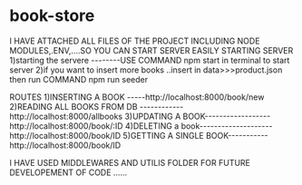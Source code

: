 # book-store
I HAVE ATTACHED ALL FILES OF THE PROJECT INCLUDING NODE MODULES,.ENV,....SO YOU CAN START SERVER EASILY
STARTING SERVER
1)starting the servere --------USE COMMAND npm start in terminal to start server
2)if you want to insert more books ..insert in data>>>product.json then run COMMAND npm run seeder


ROUTES
1)INSERTING A BOOK -----http://localhost:8000/book/new
2)READING ALL BOOKS FROM DB ------------http://localhost:8000/allbooks
3)UPDATING A BOOK------------------http://localhost:8000/book/:ID
4)DELETING  a book--------------------http://localhost:8000/book/ID
5)GETTING A SINGLE BOOK-----------http://localhost:8000/book/ID


I HAVE USED MIDDLEWARES AND UTILIS FOLDER FOR FUTURE DEVELOPEMENT OF CODE ......
